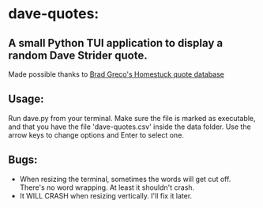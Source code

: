 # dave-quotes:

## A small Python TUI application to display a random Dave Strider quote.
Made possible thanks to [Brad Greco's Homestuck quote database](https://www.bgreco.net/hsquote/0)

## Usage:
Run dave.py from your terminal. Make sure the file is marked as executable, and that you have the file 'dave-quotes.csv' inside the data folder. Use the arrow keys to change options and Enter to select one.

## Bugs:
* When resizing the terminal, sometimes the words will get cut off. There's no word wrapping. At least it shouldn't crash.
* It WILL CRASH when resizing vertically. I'll fix it later.
